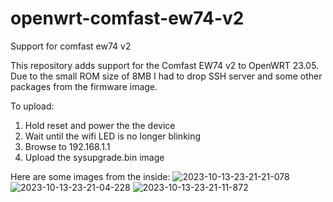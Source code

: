 # openwrt-comfast-ew74-v2
Support for comfast ew74 v2

This repository adds support for the Comfast EW74 v2 to OpenWRT 23.05. Due to the small ROM size of 8MB I had to drop SSH server and some other packages from the firmware image.

To upload:
1. Hold reset and power the the device
2. Wait until the wifi LED is no longer blinking
3. Browse to 192.168.1.1
4. Upload the sysupgrade.bin image

Here are some images from the inside:
![2023-10-13-23-21-21-078](https://github.com/brupje/openwrt-comfast-ew74-v2/assets/2556592/1a8e675d-d2e9-438d-a2b3-472f1cc4d5af)
![2023-10-13-23-21-04-228](https://github.com/brupje/openwrt-comfast-ew74-v2/assets/2556592/32b0a3b6-bd12-4496-aa0f-064c9f55466e)
![2023-10-13-23-21-11-872](https://github.com/brupje/openwrt-comfast-ew74-v2/assets/2556592/1461297c-4297-41ac-afd1-5b4d24934094)
